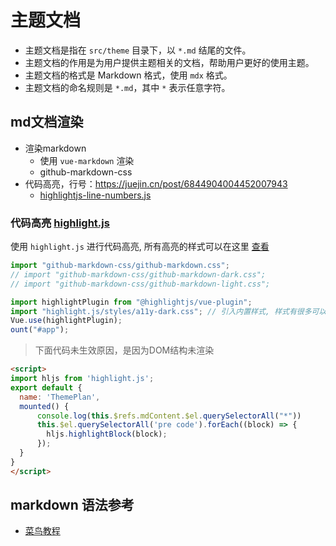 # 主题文档

- 主题文档是指在 `src/theme` 目录下，以 `*.md` 结尾的文件。
- 主题文档的作用是为用户提供主题相关的文档，帮助用户更好的使用主题。
- 主题文档的格式是 Markdown 格式，使用 `mdx` 格式。
- 主题文档的命名规则是 `*.md`，其中 `*` 表示任意字符。



## md文档渲染


- 渲染markdown
  - 使用 `vue-markdown` 渲染
  - github-markdown-css
- 代码高亮，行号：https://juejin.cn/post/6844904004452007943
  - [highlightjs-line-numbers.js](https://www.npmjs.com/package/highlightjs-line-numbers.js)


### 代码高亮 [highlight.js](https://github.com/highlightjs/highlight.js)

使用 `highlight.js` 进行代码高亮, 所有高亮的样式可以在这里 [查看](https://highlightjs.org/demo)

```js
import "github-markdown-css/github-markdown.css";
// import "github-markdown-css/github-markdown-dark.css";
// import "github-markdown-css/github-markdown-light.css";

import highlightPlugin from "@highlightjs/vue-plugin";
import "highlight.js/styles/a11y-dark.css"; // 引入内置样式, 样式有很多可以在npm里面看
Vue.use(highlightPlugin);
ount("#app");

```




> 下面代码未生效原因，是因为DOM结构未渲染

```html
<script>
import hljs from 'highlight.js';
export default {
  name: 'ThemePlan',
  mounted() {
      console.log(this.$refs.mdContent.$el.querySelectorAll("*"))
      this.$el.querySelectorAll('pre code').forEach((block) => {
        hljs.highlightBlock(block);
      });
  }
}
</script>
```


## markdown 语法参考

- [菜鸟教程](https://www.runoob.com/markdown/md-tutorial.html)